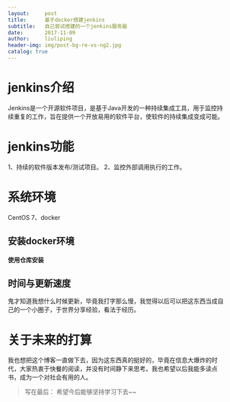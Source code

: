 ```yaml
---
layout:     post
title:      基于docker搭建jenkins
subtitle:   自己尝试搭建的一个jenkins服务器
date:       2017-11-09
author:     liuliping
header-img: img/post-bg-re-vs-ng2.jpg
catalog: true
---
```


# jenkins介绍
Jenkins是一个开源软件项目，是基于Java开发的一种持续集成工具，用于监控持续重复的工作，旨在提供一个开放易用的软件平台，使软件的持续集成变成可能。

# jenkins功能
1、持续的软件版本发布/测试项目。
2、监控外部调用执行的工作。

# 系统环境
CentOS 7、docker

## 安装docker环境
#### 使用仓库安装





## 时间与更新速度  
鬼才知道我想什么时候更新，毕竟我打字那么慢，我觉得以后可以把这东西当成自己的一个小圈子，于世界分享经验，看法于经历。

# 关于未来的打算
我也想把这个博客一直做下去，因为这东西真的挺好的，毕竟在信息大爆炸的时代，大家热衷于快餐的阅读，并没有时间静下来思考。我也希望以后我能多读点书，成为一个对社会有用的人。

>写在最后：
希望今后能够坚持学习下去~~
